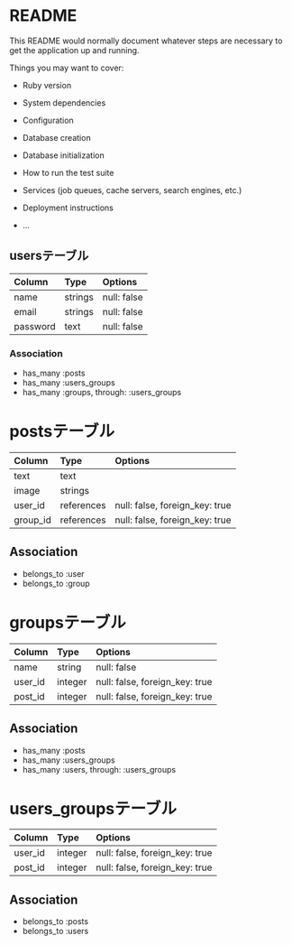 # README

This README would normally document whatever steps are necessary to get the
application up and running.

Things you may want to cover:

* Ruby version

* System dependencies

* Configuration

* Database creation

* Database initialization

* How to run the test suite

* Services (job queues, cache servers, search engines, etc.)

* Deployment instructions

* ... 

## usersテーブル
| Column    | Type      | Options     |
|:----------|:----------|:------------|
| name      | strings   | null: false |
| email     | strings   | null: false |
| password  | text      | null: false |
### Association
- has_many :posts
- has_many :users_groups
- has_many :groups, through: :users_groups

# postsテーブル
| Column    | Type      | Options     |
|:----------|:----------|:------------|
| text      | text      |             |
| image     | strings   |             |
| user_id   | references| null: false, foreign_key: true |
| group_id  | references| null: false, foreign_key: true |
## Association
- belongs_to :user
- belongs_to :group

# groupsテーブル
| Column    | Type      | Options     |
|:----------|:----------|:------------|
| name      | string    | null: false |
| user_id   | integer   | null: false, foreign_key: true |
| post_id   | integer   | null: false, foreign_key: true |
## Association
- has_many :posts
- has_many :users_groups
- has_many :users, through: :users_groups

# users_groupsテーブル
| Column    | Type      | Options     |
|:----------|:----------|:------------|
| user_id   | integer   | null: false, foreign_key: true |
| post_id   | integer   | null: false, foreign_key: true |
## Association
- belongs_to :posts
- belongs_to :users
